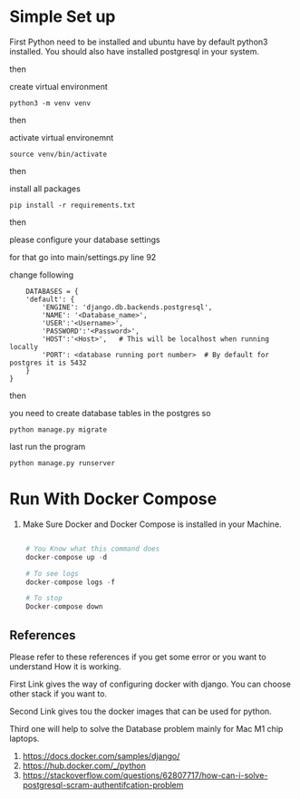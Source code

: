 # Simple Set up 

First Python need to be installed and ubuntu have by default python3 installed.
You should also have installed postgresql in your system. 

then 

create virtual environment

`python3 -m venv venv`

then 

activate virtual environemnt

`source venv/bin/activate`

then

install all packages

`pip install -r requirements.txt`

then 

please configure your database settings 

for that go into main/settings.py line 92

change following 

```
    DATABASES = {
    'default': {
        'ENGINE': 'django.db.backends.postgresql',
        'NAME': '<Database_name>',
        'USER':'<Username>',
        'PASSWORD':'<Password>',
        'HOST':'<Host>',   # This will be localhost when running locally
        'PORT': <database running port number>  # By default for postgres it is 5432
    }
}
```

then

you need to create database tables in the postgres so 

`python manage.py migrate`

last run the program 

`python manage.py runserver`



# Run With Docker Compose 

1. Make Sure Docker and Docker Compose is installed in your Machine.

```python

    # You Know what this command does
    docker-compose up -d

    # To see logs
    docker-compose logs -f 

    # To stop 
    Docker-compose down

```

## References 

Please refer to these references if you get some error or you want to understand How it is working. 

First Link gives the way of configuring docker with django. You can choose other stack if you want to.

Second Link gives tou the docker images that can be used for python. 

Third one will help to solve the Database problem mainly for Mac M1 chip laptops.

1. https://docs.docker.com/samples/django/
2. https://hub.docker.com/_/python
3. https://stackoverflow.com/questions/62807717/how-can-i-solve-postgresql-scram-authentifcation-problem


